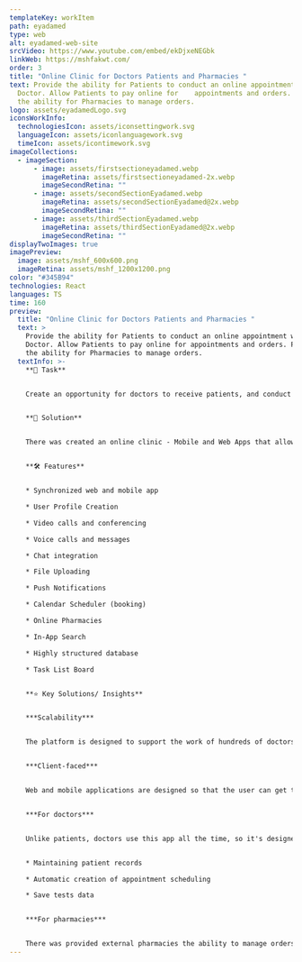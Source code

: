 ```yaml
---
templateKey: workItem
path: eyadamed
type: web
alt: eyadamed-web-site
srcVideo: https://www.youtube.com/embed/ekDjxeNEGbk
linkWeb: https://mshfakwt.com/
order: 3
title: "Online Clinic for Doctors Patients and Pharmacies "
text: Provide the ability for Patients to conduct an online appointment with a
  Doctor. Allow Patients to pay online for    appointments and orders. Provide
  the ability for Pharmacies to manage orders.
logo: assets/eyadamedLogo.svg
iconsWorkInfo:
  technologiesIcon: assets/iconsettingwork.svg
  languageIcon: assets/iconlanguagework.svg
  timeIcon: assets/icontimework.svg
imageCollections:
  - imageSection:
      - image: assets/firstsectioneyadamed.webp
        imageRetina: assets/firstsectioneyadamed-2x.webp
        imageSecondRetina: ""
      - image: assets/secondSectionEyadamed.webp
        imageRetina: assets/secondSectionEyadamed@2x.webp
        imageSecondRetina: ""
      - image: assets/thirdSectionEyadamed.webp
        imageRetina: assets/thirdSectionEyadamed@2x.webp
        imageSecondRetina: ""
displayTwoImages: true
imagePreview:
  image: assets/mshf_600x600.png
  imageRetina: assets/mshf_1200x1200.png
color: "#345B94"
technologies: React
languages: TS
time: 160
preview:
  title: "Online Clinic for Doctors Patients and Pharmacies "
  text: >
    Provide the ability for Patients to conduct an online appointment with a
    Doctor. Allow Patients to pay online for appointments and orders. Provide
    the ability for Pharmacies to manage orders. 
  textInfo: >-
    **📝 Task** 


    Сreate an opportunity for doctors to receive patients, and conduct examinations and diagnostics online. Our scope of work includes the front-end part of WEB and the development of MOBILE apps. 


    **🎯 Solution** 


    There was created an online clinic - Mobile and Web Apps that allow patients and doctors to interact using the web portal and the app via video/text/voice communication. Patients can upload docs, request tests, buy medicaments, chat with doctors, plan and conduct video calls to show body parts for examination, and discuss further treatment. 


    **🛠 Features** 


    * Synchronized web and mobile app 

    * User Profile Creation 

    * Video calls and conferencing 

    * Voice calls and messages 

    * Chat integration 

    * File Uploading 

    * Push Notifications

    * Calendar Scheduler (booking) 

    * Online Pharmacies 

    * In-App Search 

    * Highly structured database

    * Task List Board 


    **⭐ Key Solutions/ Insights** 


    ***Scalability*** 


    The platform is designed to support the work of hundreds of doctors and can be used by different clinics and doctors, regardless of specialization 


    ***Client-faced*** 


    Web and mobile applications are designed so that the user can get the maximum possible number of services without leaving home. Tests requesting, consultation, ordering medicines - all these functions are easy and quick to use at any time. 


    ***For doctors*** 


    Unlike patients, doctors use this app all the time, so it's designed for their needs: 


    * Maintaining patient records 

    * Automatic creation of appointment scheduling 

    * Save tests data 


    ***For pharmacies*** 


    There was provided external pharmacies the ability to manage orders received from Patients via the app.
---
```

